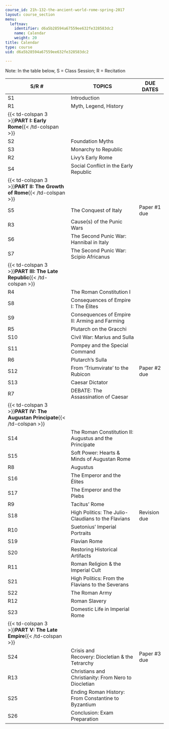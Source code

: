 ```yaml
---
course_id: 21h-132-the-ancient-world-rome-spring-2017
layout: course_section
menu:
  leftnav:
    identifier: d6a5b28594a67559ee632fe328583dc2
    name: Calendar
    weight: 20
title: Calendar
type: course
uid: d6a5b28594a67559ee632fe328583dc2

---
```


Note: In the table below, S = Class Session; R = Recitation

| S/R # | TOPICS | DUE DATES |
| --- | --- | --- |
| S1 | Introduction | &nbsp; |
| R1 | Myth, Legend, History | &nbsp; |
| {{< td-colspan 3 >}}**PART I: Early Rome**{{< /td-colspan >}} |||
| S2 | Foundation Myths | &nbsp; |
| S3 | Monarchy to Republic | &nbsp; |
| R2 | Livy’s Early Rome | &nbsp; |
| S4 | Social Conflict in the Early Republic | &nbsp; |
| {{< td-colspan 3 >}}**PART II: The Growth of Rome**{{< /td-colspan >}} |||
| S5 | The Conquest of Italy | Paper #1 due |
| R3 | Cause(s) of the Punic Wars | &nbsp; |
| S6 | The Second Punic War: Hannibal in Italy       | &nbsp; |
| S7 | The Second Punic War: Scipio Africanus | &nbsp; |
| {{< td-colspan 3 >}}**PART III: The Late Republic**{{< /td-colspan >}} |||
| R4 | The Roman Constitution I | &nbsp; |
| S8 | Consequences of Empire I: The Élites | &nbsp; |
| S9 | Consequences of Empire II: Arming and Farming | &nbsp; |
| R5 | Plutarch on the Gracchi | &nbsp; |
| S10 | Civil War: Marius and Sulla | &nbsp; |
| S11 | Pompey and the Special Command | &nbsp; |
| R6 | Plutarch’s Sulla | &nbsp; |
| S12 | From ‘Triumvirate’ to the Rubicon | Paper #2 due |
| S13 | Caesar Dictator | &nbsp; |
| R7 | DEBATE: The Assassination of Caesar | &nbsp; |
| {{< td-colspan 3 >}}**PART IV: The Augustan Principate**{{< /td-colspan >}} |||
| S14 | The Roman Constitution II: Augustus and the Principate | &nbsp; |
| S15 | Soft Power: Hearts & Minds of Augustan Rome | &nbsp; |
| R8 | Augustus | &nbsp; |
| S16 | The Emperor and the Élites | &nbsp; |
| S17 | The Emperor and the Plebs | &nbsp; |
| R9 | Tacitus’ Rome | &nbsp; |
| S18 | High Politics: The Julio-Claudians to the Flavians | Revision due |
| R10 | Suetonius’ Imperial Portraits | &nbsp; |
| S19 | Flavian Rome | &nbsp; |
| S20 | Restoring Historical Artifacts | &nbsp; |
| R11 | Roman Religion & the Imperial Cult | &nbsp; |
| S21 | High Politics: From the Flavians to the Severans | &nbsp; |
| S22 | The Roman Army | &nbsp; |
| R12 | Roman Slavery | &nbsp; |
| S23 | Domestic Life in Imperial Rome | &nbsp; |
| {{< td-colspan 3 >}}**PART V: The Late Empire**{{< /td-colspan >}} |||
| S24 | Crisis and Recovery: Diocletian & the Tetrarchy | Paper #3 due |
| R13 | Christians and Christianity: From Nero to Diocletian | &nbsp; |
| S25 | Ending Roman History: From Constantine to Byzantium | &nbsp; |
| S26 | Conclusion: Exam Preparation |